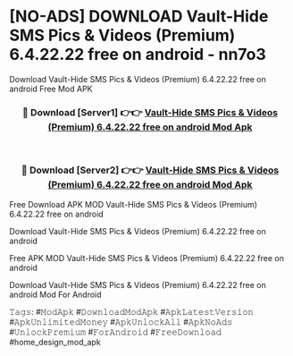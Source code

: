 # [NO-ADS] DOWNLOAD Vault-Hide SMS Pics & Videos (Premium) 6.4.22.22 free on android - nn7o3
Download Vault-Hide SMS Pics & Videos (Premium) 6.4.22.22 free on android Free Mod APK

<div align="center">
<h3>🔴 Download [Server1] 👉👉 <a href="https://apk-comot.site?title=Vault-Hide_SMS_Pics_&_Videos_(Premium)_6.4.22.22_free_on_android">Vault-Hide SMS Pics & Videos (Premium) 6.4.22.22 free on android Mod Apk</a></h3><br>

<h3>🔴 Download [Server2] 👉👉 <a href="https://apk-comot.site?title=Vault-Hide_SMS_Pics_&_Videos_(Premium)_6.4.22.22_free_on_android">Vault-Hide SMS Pics & Videos (Premium) 6.4.22.22 free on android Mod Apk</a></h3>
</div>


Free Download APK MOD Vault-Hide SMS Pics & Videos (Premium) 6.4.22.22 free on android

Download Vault-Hide SMS Pics & Videos (Premium) 6.4.22.22 free on android 

Free APK MOD Vault-Hide SMS Pics & Videos (Premium) 6.4.22.22 free on android 

Download Vault-Hide SMS Pics & Videos (Premium) 6.4.22.22 free on android Mod For Android

𝚃𝚊𝚐𝚜: #𝙼𝚘𝚍𝙰𝚙𝚔 #𝙳𝚘𝚠𝚗𝚕𝚘𝚊𝚍𝙼𝚘𝚍𝙰𝚙𝚔 #𝙰𝚙𝚔𝙻𝚊𝚝𝚎𝚜𝚝𝚅𝚎𝚛𝚜𝚒𝚘𝚗 #𝙰𝚙𝚔𝚄𝚗𝚕𝚒𝚖𝚒𝚝𝚎𝚍𝙼𝚘𝚗𝚎𝚢 #𝙰𝚙𝚔𝚄𝚗𝚕𝚘𝚌𝚔𝙰𝚕𝚕 #𝙰𝚙𝚔𝙽𝚘𝙰𝚍𝚜 #𝚄𝚗𝚕𝚘𝚌𝚔𝙿𝚛𝚎𝚖𝚒𝚞𝚖 #𝙵𝚘𝚛𝙰𝚗𝚍𝚛𝚘𝚒𝚍 #𝙵𝚛𝚎𝚎𝙳𝚘𝚠𝚗𝚕𝚘𝚊𝚍 #home_design_mod_apk